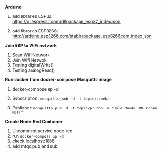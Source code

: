 **Arduino**


1. add libraries ESP32:  https://dl.espressif.com/dl/package_esp32_index.json,


2. add libraries ESP8266: http://arduino.esp8266.com/stable/package_esp8266com_index.json

**Join ESP to WiFi network**
1. Scan Wifi Network
2. Join Wifi Netwok
3. Testing digitalWrite()
4. Testing analogRead()


**Run docker from docker-compose Mosquitto image**

1. docker-compose up -d

2. Subscription: 
``
mosquitto_sub -d -t topic/prueba
``

3. Publisher:
``
mosquitto_pub -d -t topic/prueba -m "Hola Mundo UMG Coban MQTT"
``

**Create Node-Red Container**

1. Uncomment service node-red
2. run ``docker-compose up -d``
3. check localhost:1888
2. add mtqq pub and sub

